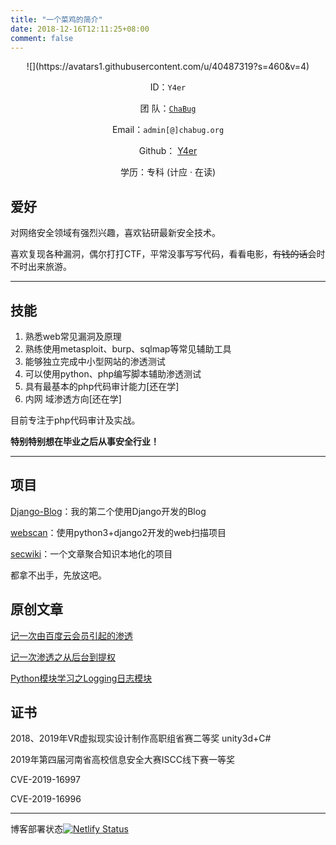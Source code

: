 ```yaml
---
title: "一个菜鸡的简介"
date: 2018-12-16T12:11:25+08:00
comment: false
---
```


<center>
![](https://avatars1.githubusercontent.com/u/40487319?s=460&v=4)

ID：`Y4er`

团  队：[`ChaBug`](http://www.chabug.org/)

Email：`admin[@]chabug.org`

Github：  [Y4er](http://github.com/Y4er)

学历：专科 (计应 · 在读)

</center>

## 爱好

对网络安全领域有强烈兴趣，喜欢钻研最新安全技术。

喜欢复现各种漏洞，偶尔打打CTF，平常没事写写代码，看看电影，~~有钱的话~~会时不时出来旅游。

---

## 技能

1. 熟悉web常见漏洞及原理
2. 熟练使用metasploit、burp、sqlmap等常见辅助工具
3. 能够独立完成中小型网站的渗透测试
4. 可以使用python、php编写脚本辅助渗透测试
5. 具有最基本的php代码审计能力[还在学]
6. 内网 域渗透方向[还在学]

目前专注于php代码审计及实战。

**特别特别想在毕业之后从事安全行业！**

---

## 项目

[Django-Blog](https://github.com/Y4er/Django-blog)：我的第二个使用Django开发的Blog

[webscan](https://github.com/Y4er/webscan)：使用python3+django2开发的web扫描项目

[secwiki](https://github.com/Y4er/secwiki)：一个文章聚合知识本地化的项目

都拿不出手，先放这吧。

## 原创文章
[记一次由百度云会员引起的渗透](https://y4er.com/post/faka-hack/)

[记一次渗透之从后台到提权](https://y4er.com/post/pentest-03-12/)

[Python模块学习之Logging日志模块](https://www.chabug.org/code/640.html)

## 证书

2018、2019年VR虚拟现实设计制作高职组省赛二等奖 unity3d+C#

2019年第四届河南省高校信息安全大赛ISCC线下赛一等奖

CVE-2019-16997

CVE-2019-16996

---

博客部署状态[![Netlify Status](https://api.netlify.com/api/v1/badges/63ca25df-b97f-42f0-b0a9-eaa4f8161b49/deploy-status)](https://app.netlify.com/sites/serene-austin-2719b7/deploys)